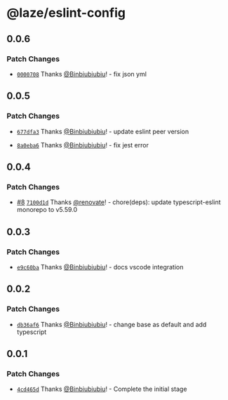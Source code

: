 # @laze/eslint-config

## 0.0.6

### Patch Changes

- [`0000708`](https://github.com/Binbiubiubiu/laze/commit/00007082ed43ad8526bbd08951db7cbd46d959bb) Thanks [@Binbiubiubiu](https://github.com/Binbiubiubiu)! - fix json yml

## 0.0.5

### Patch Changes

- [`677dfa3`](https://github.com/Binbiubiubiu/laze/commit/677dfa38d103715336afc8a32e3ea5b0a474e1ff) Thanks [@Binbiubiubiu](https://github.com/Binbiubiubiu)! - update eslint peer version

- [`8a0eba6`](https://github.com/Binbiubiubiu/laze/commit/8a0eba678a0dd8100d27d9a8f2a846b680a250c4) Thanks [@Binbiubiubiu](https://github.com/Binbiubiubiu)! - fix jest error

## 0.0.4

### Patch Changes

- [#8](https://github.com/Binbiubiubiu/laze/pull/8) [`7100d1d`](https://github.com/Binbiubiubiu/laze/commit/7100d1d00c36089c8186fd28fc47f7e50bd208ff) Thanks [@renovate](https://github.com/apps/renovate)! - chore(deps): update typescript-eslint monorepo to v5.59.0

## 0.0.3

### Patch Changes

- [`e9c60ba`](https://github.com/Binbiubiubiu/laze/commit/e9c60bafa7457e05e74c1cb7432c28a1238e23a6) Thanks [@Binbiubiubiu](https://github.com/Binbiubiubiu)! - docs vscode integration

## 0.0.2

### Patch Changes

- [`db36af6`](https://github.com/Binbiubiubiu/laze/commit/db36af6ecf7561997849acb6e93f0e37cee8b9da) Thanks [@Binbiubiubiu](https://github.com/Binbiubiubiu)! - change base as default and add typescript

## 0.0.1

### Patch Changes

- [`4cd465d`](https://github.com/Binbiubiubiu/laze/commit/4cd465d03dd3a4e86ead72a8947b73992a9ebd2b) Thanks [@Binbiubiubiu](https://github.com/Binbiubiubiu)! - Complete the initial stage
